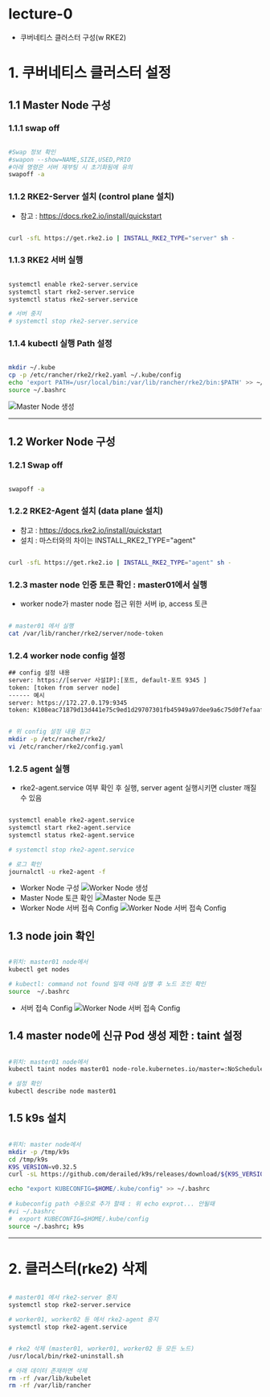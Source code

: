 # lecture-0
- 쿠버네티스 클러스터 구성(w RKE2)

# 1. 쿠버네티스 클러스터 설정

## 1.1 Master Node 구성 

### 1.1.1 swap off
```bash

#Swap 정보 확인 
#swapon --show=NAME,SIZE,USED,PRIO
#아래 명령은 서버 재부팅 시 초기화됨에 유의
swapoff -a
```

### 1.1.2 RKE2-Server 설치 (control plane 설치)
  - 참고 : https://docs.rke2.io/install/quickstart
```bash

curl -sfL https://get.rke2.io | INSTALL_RKE2_TYPE="server" sh -
```

### 1.1.3 RKE2 서버 실행
```bash

systemctl enable rke2-server.service
systemctl start rke2-server.service
systemctl status rke2-server.service

# 서버 중지
# systemctl stop rke2-server.service
```

### 1.1.4 kubectl 실행 Path 설정
```bash

mkdir ~/.kube
cp -p /etc/rancher/rke2/rke2.yaml ~/.kube/config 
echo 'export PATH=/usr/local/bin:/var/lib/rancher/rke2/bin:$PATH' >> ~/.bashrc
source ~/.bashrc
```
![Master Node 생성](/lecture0/img/lecture0-rke2-master01.png)

---
## 1.2 Worker Node 구성

### 1.2.1 Swap off
```bash

swapoff -a
```
### 1.2.2 RKE2-Agent 설치 (data plane 설치)
  - 참고 : https://docs.rke2.io/install/quickstart
  - 설치 : 마스터와의 차이는 INSTALL_RKE2_TYPE="agent"
```bash

curl -sfL https://get.rke2.io | INSTALL_RKE2_TYPE="agent" sh -
```
### 1.2.3 master node 인증 토큰 확인 : master01에서 실행
  - worker node가 master node 접근 위한 서버 ip, access 토큰  
```bash

# master01 에서 실행
cat /var/lib/rancher/rke2/server/node-token
```
### 1.2.4 worker node config 설정
```dtd
## config 설정 내용
server: https://[server 사설IP]:[포트, default-포트 9345 ]
token: [token from server node]
------ 예시 
server: https://172.27.0.179:9345
token: K108eac71879d13d441e75c9ed1d29707301fb45949a97dee9a6c75d0f7efaafd92::server:6f5807d838625bb6e08dc267f93f6d39
```
```bash

# 위 config 설정 내용 참고
mkdir -p /etc/rancher/rke2/
vi /etc/rancher/rke2/config.yaml
```
### 1.2.5 agent 실행
- rke2-agent.service 여부 확인 후 실행, server agent 실행시키면 cluster 깨질 수 있음
```bash

systemctl enable rke2-agent.service
systemctl start rke2-agent.service
systemctl status rke2-agent.service

# systemctl stop rke2-agent.service

# 로그 확인 
journalctl -u rke2-agent -f
```
- Worker Node 구성
![Worker Node 생성](/lecture0/img/lecture0-rke2-worker02.png)
- Master Node 토큰 확인
![Master Node 토큰](/lecture0/img/lecture0-rke2-worker01-token.png)
- Worker Node 서버 접속 Config
![Worker Node 서버 접속 Config](/lecture0/img/lecture0-rke2-worker01-config.png)

## 1.3 node join 확인

```bash

#위치: master01 node에서
kubectl get nodes 

# kubectl: command not found 일때 아래 실행 후 노드 조인 확인
source  ~/.bashrc 
```
- 서버 접속 Config
![Worker Node 서버 접속 Config](/lecture0/img/lecture0-node-join.png)

## 1.4 master node에 신규 Pod 생성 제한 : taint 설정

```bash

#위치: master01 node에서
kubectl taint nodes master01 node-role.kubernetes.io/master=:NoSchedule

# 설정 확인
kubectl describe node master01
```

## 1.5 k9s 설치

```bash

#위치: master node에서
mkdir -p /tmp/k9s
cd /tmp/k9s
K9S_VERSION=v0.32.5
curl -sL https://github.com/derailed/k9s/releases/download/${K9S_VERSION}/k9s_Linux_amd64.tar.gz | sudo tar xfz - -C /usr/local/bin k9s

echo "export KUBECONFIG=$HOME/.kube/config" >> ~/.bashrc
   
# kubeconfig path 수동으로 추가 할때 : 위 echo exprot... 안될때  
#vi ~/.bashrc
#  export KUBECONFIG=$HOME/.kube/config
source ~/.bashrc; k9s
```
---
# 2. 클러스터(rke2) 삭제

```bash

# master01 에서 rke2-server 중지
systemctl stop rke2-server.service

# worker01, worker02 등 에서 rke2-agent 중지
systemctl stop rke2-agent.service


# rke2 삭제 (master01, worker01, worker02 등 모든 노드)
/usr/local/bin/rke2-uninstall.sh

# 아래 데이터 존재하면 삭제
rm -rf /var/lib/kubelet
rm -rf /var/lib/rancher
```
